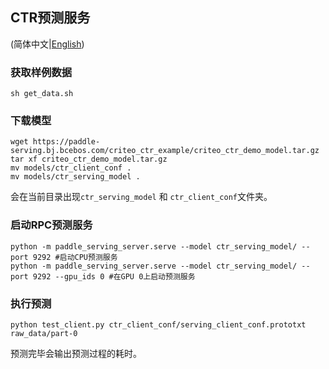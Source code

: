 ## CTR预测服务

(简体中文|[English](./README.md))

### 获取样例数据
```
sh get_data.sh
```

### 下载模型
```
wget https://paddle-serving.bj.bcebos.com/criteo_ctr_example/criteo_ctr_demo_model.tar.gz
tar xf criteo_ctr_demo_model.tar.gz
mv models/ctr_client_conf .
mv models/ctr_serving_model .
```
会在当前目录出现`ctr_serving_model` 和 `ctr_client_conf`文件夹。

### 启动RPC预测服务

```
python -m paddle_serving_server.serve --model ctr_serving_model/ --port 9292 #启动CPU预测服务
python -m paddle_serving_server.serve --model ctr_serving_model/ --port 9292 --gpu_ids 0 #在GPU 0上启动预测服务
```

### 执行预测

```
python test_client.py ctr_client_conf/serving_client_conf.prototxt raw_data/part-0
```
预测完毕会输出预测过程的耗时。
